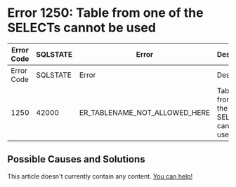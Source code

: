 
# Error 1250: Table from one of the SELECTs cannot be used


| Error Code | SQLSTATE | Error | Description |
| --- | --- | --- | --- |
| Error Code | SQLSTATE | Error | Description |
| 1250 | 42000 | ER_TABLENAME_NOT_ALLOWED_HERE | Table '%s' from one of the SELECTs cannot be used in %s |




## Possible Causes and Solutions


This article doesn't currently contain any content. [You can help!](/kb/en/writing-and-editing-knowledge-base-articles/)

